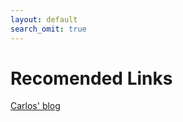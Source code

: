 ```yaml
---
layout: default
search_omit: true
---
```


# Recomended Links

[Carlos' blog](https://blog.carlosdelgadorojas.com/)
